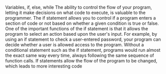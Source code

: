 Variables, if, else, while
The ability to control the flow of your program, letting it make decisions on what code to execute, is valuable to the programmer. The if statement allows you to control if a program enters a section of code or not based on whether a given condition is true or false. One of the important functions of the if statement is that it allows the program to select an action based upon the user's input. For example, by using an if statement to check a user-entered password, your program can decide whether a user is allowed access to the program.
Without a conditional statement such as the if statement, programs would run almost the exact same way every time, always following the same sequence of function calls. If statements allow the flow of the program to be changed, which leads to more interesting code
